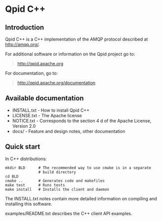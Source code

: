 <!--

Licensed to the Apache Software Foundation (ASF) under one
or more contributor license agreements.  See the NOTICE file
distributed with this work for additional information
regarding copyright ownership.  The ASF licenses this file
to you under the Apache License, Version 2.0 (the
"License"); you may not use this file except in compliance
with the License.  You may obtain a copy of the License at

  http://www.apache.org/licenses/LICENSE-2.0

Unless required by applicable law or agreed to in writing,
software distributed under the License is distributed on an
"AS IS" BASIS, WITHOUT WARRANTIES OR CONDITIONS OF ANY
KIND, either express or implied.  See the License for the
specific language governing permissions and limitations
under the License.

-->

# Qpid C++

## Introduction

Qpid C++ is a C++ implementation of the AMQP protocol described at
<http://amqp.org/>.

For additional software or information on the Qpid project go to:

> <http://qpid.apache.org>

For documentation, go to:

> <http://qpid.apache.org/documentation>

## Available documentation

 - INSTALL.txt - How to install Qpid C++
 - LICENSE.txt - The Apache license
 - NOTICE.txt  - Corresponds to the section 4 d of the Apache License,
   Version 2.0
 - docs/       - Feature and design notes, other documentation

## Quick start

In C++ distributions:

    mkdir BLD      # The recommended way to use cmake is in a separate
                   # build directory
    cd BLD
    cmake ..       # Generates code and makefiles
    make test      # Runs tests
    make install   # Installs the client and daemon

The INSTALL.txt notes contain more detailed information on compiling
and installing this software.

examples/README.txt describes the C++ client API examples.

